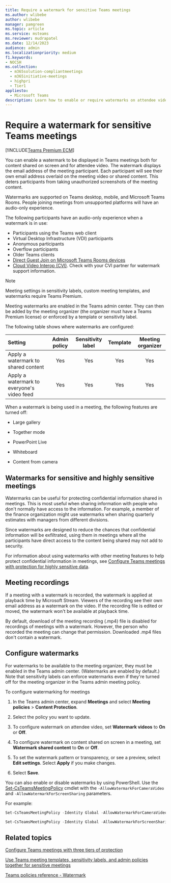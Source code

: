 ```yaml
---
title: Require a watermark for sensitive Teams meetings
ms.author: wlibebe
author: wlibebe
manager: pamgreen
ms.topic: article
ms.service: msteams
ms.reviewer: mudrapatel
ms.date: 12/14/2023
audience: admin
ms.localizationpriority: medium
f1.keywords:
- NOCSH
ms.collection: 
  - m365solution-compliantmeetings
  - m365initiative-meetings
  - highpri
  - Tier1
appliesto: 
  - Microsoft Teams
description: Learn how to enable or require watermarks on attendee video and shared content in sensitive Teams meetings.
---
```


# Require a watermark for sensitive Teams meetings

[!INCLUDE[Teams Premium ECM](includes/teams-premium-ecm.md)]

You can enable a watermark to be displayed in Teams meetings both for content shared on screen and for attendee video. The watermark displays the email address of the meeting participant. Each participant will see their own email address overlaid on the meeting video or shared content. This deters participants from taking unauthorized screenshots of the meeting content.

Watermarks are supported on Teams desktop, mobile, and Microsoft Teams Rooms. People joining meetings from unsupported platforms will have an audio-only experience.

The following participants have an audio-only experience when a watermark is in use:

- Participants using the Teams web client
- Virtual Desktop Infrastructure (VDI) participants
- Anonymous participants
- Overflow participants
- Older Teams clients
- [Direct Guest Join on Microsoft Teams Rooms devices](/microsoftteams/rooms/third-party-join)
- [Cloud Video Interop (CVI)](cloud-video-interop.md). Check with your CVI partner for watermark support information.

> [!NOTE]
> Meeting settings in sensitivity labels, custom meeting templates, and watermarks require Teams Premium.

Meeting watermarks are enabled in the Teams admin center. They can then be added by the meeting organizer (the organizer must have a Teams Premium license) or enforced by a template or sensitivity label.

The following table shows where watermarks are configured:

|Setting|Admin policy|Sensitivity label|Template|Meeting organizer|
|:------|:----------:|:---------------:|:------:|:---------------:|
|Apply a watermark to shared content|Yes|Yes|Yes|Yes|
|Apply a watermark to everyone's video feed|Yes|Yes|Yes|Yes|

When a watermark is being used in a meeting, the following features are turned off:

- Large gallery

- Together mode

- PowerPoint Live

- Whiteboard

- Content from camera

## Watermarks for sensitive and highly sensitive meetings

Watermarks can be useful for protecting confidential information shared in meetings. This is most useful when sharing information with people who don't normally have access to the information. For example, a member of the finance organization might use watermarks when sharing quarterly estimates with managers from different divisions.

Since watermarks are designed to reduce the chances that confidential information will be exfiltrated, using them in meetings where all the participants have direct access to the content being shared may not add to security.

For information about using watermarks with other meeting features to help protect confidential information in meetings, see [Configure Teams meetings with protection for highly sensitive data](/microsoftteams/configure-meetings-highly-sensitive-protection).

## Meeting recordings

If a meeting with a watermark is recorded, the watermark is applied at playback time by Microsoft Stream. Viewers of the recording see their own email address as a watermark on the video. If the recording file is edited or moved, the watermark won't be available at playback time.

By default, download of the meeting recording (.mp4) file is disabled for recordings of meetings with a watermark. However, the person who recorded the meeting can change that permission. Downloaded .mp4 files don't contain a watermark.

## Configure watermarks

For watermarks to be available to the meeting organizer, they must be enabled in the Teams admin center. (Watermarks are enabled by default.) Note that sensitivity labels can enforce watermarks even if they're turned off for the meeting organizer in the Teams admin meeting policy.

To configure watermarking for meetings

1. In the Teams admin center, expand **Meetings** and select **Meeting policies** > **Content Protection**.

1. Select the policy you want to update.

1. To configure watermark on attendee video, set **Watermark videos** to **On** or **Off**.

1. To configure watermark on content shared on screen in a meeting, set **Watermark shared content** to **On** or **Off**.

1. To set the watermark pattern or transparency, or see a preview, select **Edit settings**. Select **Apply** if you make changes.

1. Select **Save**.

You can also enable or disable watermarks by using PowerShell. Use the [Set-CsTeamsMeetingPolicy](/powershell/module/teams/set-csteamsmeetingpolicy) cmdlet with the `-AllowWatermarkForCameraVideo` and `-AllowWatermarkForScreenSharing` parameters.

For example:

```powershell
Set-CsTeamsMeetingPolicy -Identity Global -AllowWatermarkForCameraVideo $True 

Set-CsTeamsMeetingPolicy -Identity Global -AllowWatermarkForScreenSharing $True 
```

## Related topics

[Configure Teams meetings with three tiers of protection](configure-meetings-three-tiers-protection.md)

[Use Teams meeting templates, sensitivity labels, and admin policies together for sensitive meetings](meeting-templates-sensitivity-labels-policies.md)

[Teams policies reference - Watermark](settings-policies-reference.md#watermark)
